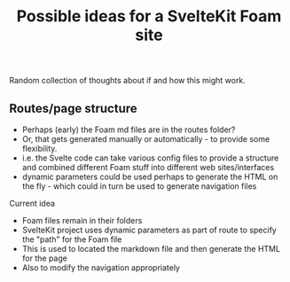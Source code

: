 ﻿---
backlinks:
- title: Colophon
  url: /memex/colophon/colophon.html
title: Possible ideas for a SvelteKit Foam site
---
Random collection of thoughts about if and how this might work.

## Routes/page structure

- Perhaps (early) the Foam md files are in the routes folder?
- Or, that gets generated manually or automatically - to provide some flexibility.
- i.e. the Svelte code can take various config files to provide a structure and combined different Foam stuff into different web sites/interfaces
- dynamic parameters could be used perhaps to generate the HTML on the fly - which could in turn be used to generate navigation files

Current idea
- Foam files remain in their folders
- SvelteKit project uses dynamic parameters as part of route to specify the "path" for the Foam file
- This is used to located the markdown file and then generate the HTML for the page
- Also to modify the navigation appropriately